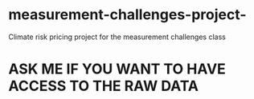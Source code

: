 # measurement-challenges-project-
Climate risk pricing project for the measurement challenges class


# ASK ME IF YOU WANT TO HAVE ACCESS TO THE RAW DATA
